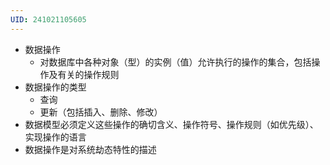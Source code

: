 ```yaml
---
UID: 241021105605
---
```

- 数据操作
	- 对数据库中各种对象（型）的实例（值）允许执行的操作的集合，包括操作及有关的操作规则
- 数据操作的类型
	- 查询
	- 更新（包括插入、删除、修改）
- 数据模型必须定义这些操作的确切含义、操作符号、操作规则（如优先级）、实现操作的语言
- 数据操作是对系统劫态特性的描述